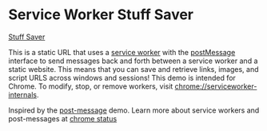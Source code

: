 # Service Worker Stuff Saver

[Stuff Saver](https://vsoch.github.io/resource-saver)

This is a static URL that uses a [service worker]() with the [postMessage](https://html.spec.whatwg.org/multipage/workers.html#dom-worker-postmessage) interface to send messages back and forth between a service worker and a static website. This means that you can save and retrieve links, images, and script URLS across windows and sessions! This demo is intended for Chrome. To modify, stop, or remove workers, visit [chrome://serviceworker-internals](chrome://serviceworker-internals).

Inspired by the [post-message](https://googlechrome.github.io/samples/service-worker/post-message/index.html) demo.
Learn more about service workers and post-messages at [chrome status](https://www.chromestatus.com/feature/6561526227927040)
